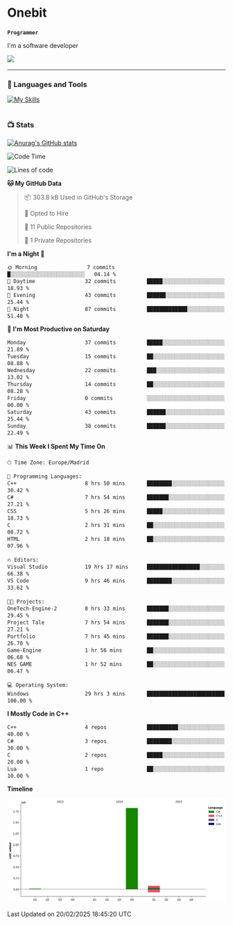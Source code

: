 # Onebit

**`Programmer`**

I'm a software developer

   ![](https://komarev.com/ghpvc/?username=onebit5&color=blueviolet)

---

### 🧰 Languages and Tools

[![My Skills](https://skillicons.dev/icons?i=cpp,c,cs,java,lua,unity,git,linux,github,discord,vscode,visualstudio)](https://skillicons.dev)
<br />

#

### 📺 Stats
[![Anurag's GitHub stats](https://github-readme-stats.vercel.app/api?username=onebit5&show_icons=true&theme=radical)](https://github.com/anuraghazra/github-readme-stats)                
<!--START_SECTION:waka-->
![Code Time](http://img.shields.io/badge/Code%20Time-86%20hrs%205%20mins-blue)

![Lines of code](https://img.shields.io/badge/From%20Hello%20World%20I%27ve%20Written-1.9%20million%20lines%20of%20code-blue)

**🐱 My GitHub Data** 

> 📦 303.8 kB Used in GitHub's Storage 
 > 
> 💼 Opted to Hire
 > 
> 📜 11 Public Repositories 
 > 
> 🔑 1 Private Repositories 
 > 
**I'm a Night 🦉** 

```text
🌞 Morning                7 commits           █░░░░░░░░░░░░░░░░░░░░░░░░   04.14 % 
🌆 Daytime                32 commits          █████░░░░░░░░░░░░░░░░░░░░   18.93 % 
🌃 Evening                43 commits          ██████░░░░░░░░░░░░░░░░░░░   25.44 % 
🌙 Night                  87 commits          █████████████░░░░░░░░░░░░   51.48 % 
```
📅 **I'm Most Productive on Saturday** 

```text
Monday                   37 commits          █████░░░░░░░░░░░░░░░░░░░░   21.89 % 
Tuesday                  15 commits          ██░░░░░░░░░░░░░░░░░░░░░░░   08.88 % 
Wednesday                22 commits          ███░░░░░░░░░░░░░░░░░░░░░░   13.02 % 
Thursday                 14 commits          ██░░░░░░░░░░░░░░░░░░░░░░░   08.28 % 
Friday                   0 commits           ░░░░░░░░░░░░░░░░░░░░░░░░░   00.00 % 
Saturday                 43 commits          ██████░░░░░░░░░░░░░░░░░░░   25.44 % 
Sunday                   38 commits          ██████░░░░░░░░░░░░░░░░░░░   22.49 % 
```


📊 **This Week I Spent My Time On** 

```text
🕑︎ Time Zone: Europe/Madrid

💬 Programming Languages: 
C++                      8 hrs 50 mins       ████████░░░░░░░░░░░░░░░░░   30.42 % 
C#                       7 hrs 54 mins       ███████░░░░░░░░░░░░░░░░░░   27.21 % 
CSS                      5 hrs 26 mins       █████░░░░░░░░░░░░░░░░░░░░   18.73 % 
C                        2 hrs 31 mins       ██░░░░░░░░░░░░░░░░░░░░░░░   08.72 % 
HTML                     2 hrs 18 mins       ██░░░░░░░░░░░░░░░░░░░░░░░   07.96 % 

🔥 Editors: 
Visual Studio            19 hrs 17 mins      █████████████████░░░░░░░░   66.38 % 
VS Code                  9 hrs 46 mins       ████████░░░░░░░░░░░░░░░░░   33.62 % 

🐱‍💻 Projects: 
OneTech-Engine-2         8 hrs 33 mins       ███████░░░░░░░░░░░░░░░░░░   29.45 % 
Project Tale             7 hrs 54 mins       ███████░░░░░░░░░░░░░░░░░░   27.21 % 
Portfolio                7 hrs 45 mins       ███████░░░░░░░░░░░░░░░░░░   26.70 % 
Game-Engine              1 hr 56 mins        ██░░░░░░░░░░░░░░░░░░░░░░░   06.68 % 
NES GAME                 1 hr 52 mins        ██░░░░░░░░░░░░░░░░░░░░░░░   06.47 % 

💻 Operating System: 
Windows                  29 hrs 3 mins       █████████████████████████   100.00 % 
```

**I Mostly Code in C++** 

```text
C++                      4 repos             ██████████░░░░░░░░░░░░░░░   40.00 % 
C#                       3 repos             ████████░░░░░░░░░░░░░░░░░   30.00 % 
C                        2 repos             █████░░░░░░░░░░░░░░░░░░░░   20.00 % 
Lua                      1 repo              ██░░░░░░░░░░░░░░░░░░░░░░░   10.00 % 
```



**Timeline**

![Lines of Code chart](https://raw.githubusercontent.com/Onebit5/Onebit5/main/assets/bar_graph.png)


 Last Updated on 20/02/2025 18:45:20 UTC
<!--END_SECTION:waka-->
